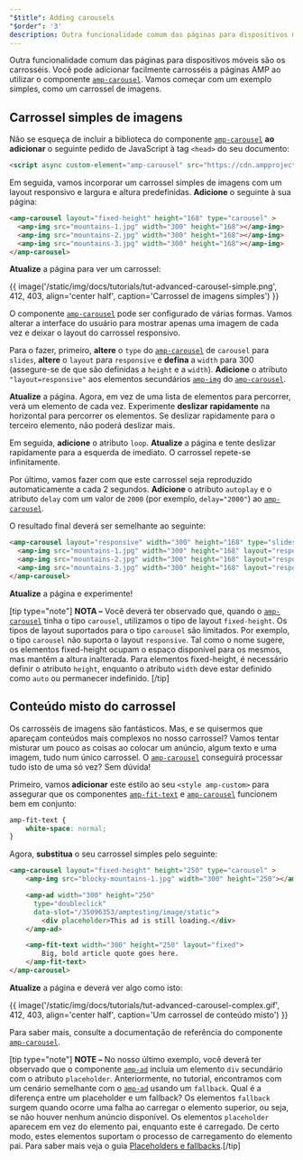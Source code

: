 ```yaml
---
"$title": Adding carousels
"$order": '3'
description: Outra funcionalidade comum das páginas para dispositivos móveis são os carrosséis. Você pode adicionar facilmente carrosséis a páginas AMP ao utilizar o componente amp-carousel.
---
```


Outra funcionalidade comum das páginas para dispositivos móveis são os carrosséis. Você pode adicionar facilmente carrosséis a páginas AMP ao utilizar o componente [`amp-carousel`](../../../../documentation/components/reference/amp-carousel.md). Vamos começar com um exemplo simples, como um carrossel de imagens.

## Carrossel simples de imagens

Não se esqueça de incluir a biblioteca do componente [`amp-carousel`](../../../../documentation/components/reference/amp-carousel.md) **ao adicionar** o seguinte pedido de JavaScript à tag `<head>` do seu documento:

```html
<script async custom-element="amp-carousel" src="https://cdn.ampproject.org/v0/amp-carousel-0.1.js"></script>
```

Em seguida, vamos incorporar um carrossel simples de imagens com um layout responsivo e largura e altura predefinidas. **Adicione** o seguinte à sua página:

```html
<amp-carousel layout="fixed-height" height="168" type="carousel" >
  <amp-img src="mountains-1.jpg" width="300" height="168"></amp-img>
  <amp-img src="mountains-2.jpg" width="300" height="168"></amp-img>
  <amp-img src="mountains-3.jpg" width="300" height="168"></amp-img>
</amp-carousel>
```

**Atualize** a página para ver um carrossel:

{{ image('/static/img/docs/tutorials/tut-advanced-carousel-simple.png', 412, 403, align='center half', caption='Carrossel de imagens simples') }}

O componente [`amp-carousel`](../../../../documentation/components/reference/amp-carousel.md) pode ser configurado de várias formas.  Vamos alterar a interface do usuário para mostrar apenas uma imagem de cada vez e deixar o layout do carrossel responsivo.

Para o fazer, primeiro, **altere** o `type` do [`amp-carousel`](../../../../documentation/components/reference/amp-carousel.md) de `carousel` para `slides`, **altere** o `layout` para `responsive` e **defina** a `width` para 300 (assegure-se de que são definidas a `height` e a `width`).  **Adicione** o atributo `"layout=responsive"` aos elementos secundários [`amp-img`](../../../../documentation/components/reference/amp-img.md) do [`amp-carousel`](../../../../documentation/components/reference/amp-carousel.md).

**Atualize** a página. Agora, em vez de uma lista de elementos para percorrer, verá um elemento de cada vez. Experimente **deslizar rapidamente** na horizontal para percorrer os elementos. Se deslizar rapidamente para o terceiro elemento, não poderá deslizar mais.

Em seguida, **adicione** o atributo `loop`. **Atualize** a página e tente deslizar rapidamente para a esquerda de imediato. O carrossel repete-se infinitamente.

Por último, vamos fazer com que este carrossel seja reproduzido automaticamente a cada 2 segundos. **Adicione** o atributo `autoplay` e o atributo `delay` com um valor de `2000` (por exemplo, `delay="2000"`) ao [`amp-carousel`](../../../../documentation/components/reference/amp-carousel.md).

O resultado final deverá ser semelhante ao seguinte:

```html
<amp-carousel layout="responsive" width="300" height="168" type="slides" autoplay delay="2000" loop>
  <amp-img src="mountains-1.jpg" width="300" height="168" layout="responsive"></amp-img>
  <amp-img src="mountains-2.jpg" width="300" height="168" layout="responsive"></amp-img>
  <amp-img src="mountains-3.jpg" width="300" height="168" layout="responsive"></amp-img>
</amp-carousel>
```

**Atualize** a página e experimente!

[tip type="note"] <strong>NOTA –</strong> Você deverá ter observado que, quando o [`amp-carousel`](../../../../documentation/components/reference/amp-carousel.md) tinha o tipo `carousel`, utilizamos o tipo de layout `fixed-height`.  Os tipos de layout suportados para o tipo `carousel` são limitados. Por exemplo, o tipo `carousel` não suporta o layout `responsive`.  Tal como o nome sugere, os elementos fixed-height ocupam o espaço disponível para os mesmos, mas mantêm a altura inalterada. Para elementos fixed-height, é necessário definir o atributo `height`, enquanto o atributo `width` deve estar definido como `auto` ou permanecer indefinido. [/tip]

## Conteúdo misto do carrossel

Os carrosséis de imagens são fantásticos. Mas, e se quisermos que apareçam conteúdos mais complexos no nosso carrossel? Vamos tentar misturar um pouco as coisas ao colocar um anúncio, algum texto e uma imagem, tudo num único carrossel. O [`amp-carousel`](../../../../documentation/components/reference/amp-carousel.md) conseguirá processar tudo isto de uma só vez? Sem dúvida!

Primeiro, vamos **adicionar** este estilo ao seu `<style amp-custom>` para assegurar que os componentes [`amp-fit-text`](../../../../documentation/components/reference/amp-fit-text.md) e [`amp-carousel`](../../../../documentation/components/reference/amp-carousel.md) funcionem bem em conjunto:

```css
amp-fit-text {
    white-space: normal;
}
```

Agora, **substitua** o seu carrossel simples pelo seguinte:

```html
<amp-carousel layout="fixed-height" height="250" type="carousel" >
    <amp-img src="blocky-mountains-1.jpg" width="300" height="250"></amp-img>

    <amp-ad width="300" height="250"
      type="doubleclick"
      data-slot="/35096353/amptesting/image/static">
        <div placeholder>This ad is still loading.</div>
    </amp-ad>

    <amp-fit-text width="300" height="250" layout="fixed">
        Big, bold article quote goes here.
    </amp-fit-text>
</amp-carousel>
```

**Atualize** a página e deverá ver algo como isto:

{{ image('/static/img/docs/tutorials/tut-advanced-carousel-complex.gif', 412, 403, align='center half', caption='Um carrossel de conteúdo misto') }}

Para saber mais, consulte a documentação de referência do componente [`amp-carousel`](../../../../documentation/components/reference/amp-carousel.md).

[tip type="note"] <strong>NOTE –</strong>  No nosso último exemplo, você deverá ter observado que o componente [`amp-ad`](../../../../documentation/components/reference/amp-ad.md) incluía um elemento `div` secundário com o atributo `placeholder`. Anteriormente, no tutorial, encontramos com um cenário semelhante com o [`amp-ad`](../../../../documentation/components/reference/amp-ad.md) usando um `fallback`. Qual é a diferença entre um placeholder e um fallback? Os elementos `fallback` surgem quando ocorre uma falha ao carregar o elemento superior, ou seja, se não houver nenhum anúncio disponível. Os elementos `placeholder` aparecem em vez do elemento pai, enquanto este é carregado. De certo modo, estes elementos suportam o processo de carregamento do elemento pai. Para  saber mais veja o guia [Placeholders e fallbacks](../../../../documentation/guides-and-tutorials/develop/style_and_layout/placeholders.md).[/tip]

